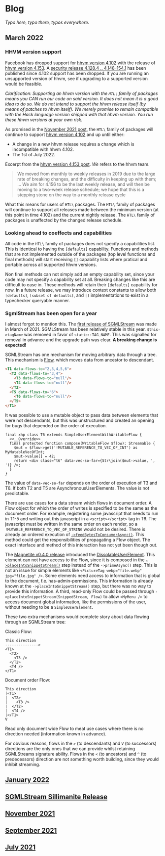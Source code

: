 # Blog

_Typo here, typo there, typos everywhere._

## March 2022

### HHVM version support

Facebook has dropped support for [hhvm version 4.102](https://hhvm.com/blog/2021/03/23/hhvm-4.102.html) with the release of [hhvm version 4.153](https://hhvm.com/blog/2022/03/17/hhvm-4.153.html). A [security release 4.128.4 .. 4.148-154.1](https://hhvm.com/blog/2022/03/29/security-update.html) has been published since 4.102 support has been dropped. If you are running an unsupported version of hhvm, see if upgrading to a supported version would be feasible.

_Clarification: Supporting an hhvm version with the `HTL\` family of packages means you CAN run our code on said version. It does not mean it is a good idea to do so. We do not intend to support the hhvm release itself (by means of patches to hhvm itself). We merely promise to remain compatible with the Hack language version shipped with that hhvm version. You run these hhvm versions at your own risk._

As promised in the [November 2021 post](https://github.com/hershel-theodore-layton/hershel-theodore-layton/blob/master/2021-11.md), the `HTL\` family of packages will continue to support [hhvm version 4.102](https://hhvm.com/blog/2021/03/23/hhvm-4.102.html) and up until either:

 - A change in a new hhvm release requires a change which is incompatible with hhvm 4.102.
 - The 1st of July 2022.

Excerpt from the [hhvm version 4.153 post](https://hhvm.com/blog/2022/03/17/hhvm-4.153.html). _We_ refers to the hhvm team.
 > We moved from monthly to weekly releases in 2019 due to the large rate of breaking changes, and the difficulty in keeping up with them; ...
 > We aim for 4.156 to be the last weekly release, and will then be moving to a two-week release schedule; we hope that this is a stepping stone on the way to a monthly release cycle

What this means for users of `HTL\` packages. The `HTL\` family of packages will continue to support all releases made between the minimum version (at this point in time 4.102) and the current nightly release. The `HTL\` family of packages is unaffected by the changed release schedule.

### Looking ahead to coeffects and capabilities

All code in the `HTL\` family of packages does not specify a capabilities list. This is identical to having the `[defaults]` capability. Functions and methods that are not implemented outside of the packages (top level functions and final methods) will start receiving `[]` capability lists where pratical and portable across all supported hhvm versions.

Non final methods can not simply add an empty capability set, since your code may not specify a capability set at all. Breaking changes like this are difficult to ease in. These methods will retain their `[defaults]` capability for now. In a future release, we may introduce context constants to allow both `[defaults]`, `[subset of defaults]`, and `[]` implementations to exist in a typechecker queryable manner.

### SgmlStream has been open for a year

I almost forgot to mention this. The [first release of SGMLStream](https://github.com/hershel-theodore-layton/sgml-stream/releases/tag/v0.2.0) was made in March of 2021. SGMLStream has been relatively stable in this year. `$this->tagName` was removed in favor of `static::TAG_NAME`. This was signalled for removal in advance and the upgrade path was clear. **A breaking change is expected!**

SGMLStream has one mechanism for moving arbitrary data through a tree. This mechanism is [Flow](https://github.com/hershel-theodore-layton/sgml-stream/blob/v0.2.0/src/element/SimpleUserElement.hack#L21), which moves data from ancestor to descendant.

```HTML
<T1 data-flows-to="2,3,4,5,6">
  <T2 data-flows-to="3,4">
    <T3 data-flows-to="null"/>
    <T4 data-flows-to="null"/>
  </T2>
  <T5 data-flows-to="6">
    <T6 data-flows-to="null"/>
  </T5>
</T1>
```

It was possible to use a mutable object to pass data between elements that were not descendants, but this was unstructured and created an opening for bugs that depended on the order of execution.

```HACK
final xhp class T6 extends SimpleUserElementWithWritableFlow {
  <<__Override>>
  final protected function compose(WritableFlow $flow): Streamable {
    $mut = $flow->get('!MUTABLE_REFERENCE_TO_VEC_OF_INT') as MyMutableVecOfInt;
    $mut->value[] = 42;
    return <div class="t6" data-vec-so-far={Str\join($mut->value, ', ')} />;
  }
}
```

The value of `data-vec-so-far` depends on the order of execution of T3 and T6. If both T2 and T5 are AsynchronousUserElements. The value is not predictable.

There are use cases for a data stream which flows in document order. A Flow object for which the order of writes is specified to be the same as the document order. For example, registering some javascript that needs to run in T1-5 and writing out this javascript in a `<script></script>` tag in T6. The javascript must be written in the same order on each render, so a `!MUTABLE_REFERENCE_TO_VEC_OF_STRING` would not be desired. There is already an ordered execution of [`->feedBytesToConsumerAsync()`](https://github.com/hershel-theodore-layton/sgml-stream/blob/v0.7.1/src/snippet/ComposableSnippet.hack#L50). This method could get the responsibilities of propagating a Flow object. The exact interface and method of this interaction has not yet been though out.

The [Magnetite v0.4.0 release](https://github.com/hershel-theodore-layton/sgml-stream/releases/tag/v0.4.0) introduced the [DissolableUserElement](https://github.com/hershel-theodore-layton/sgml-stream/blob/v0.4.0/src/element/DissolvableElement.hack). This element can not have access to the Flow, since it is composed in the [`->placeIntoSnippetStream()`](https://github.com/hershel-theodore-layton/sgml-stream/blob/v0.4.0/src/element/DissolvableElement.hack#L41) step instead of the `->primeAsync()` step. This is not an issue for simple elements like `<PictureTag webp="file.webp" jpg="file.jpg" />`. Some elements need access to information that is global to the document, f.e. has-admin-permissions. This information is already known at the `->placeIntoSnippetStream()` step, but there was no way to provide this information. A third, read-only Flow could be passed through `->placeIntoSnippetStream(SnippedStream, Flow)` to allow `<MyMenu />` to access document global information, like the permissions of the user, without needing to be a `SimpleUserElement`.

These two extra mechanisms would complete story about data flowing through an SGMLStream tree:

Classic Flow:
```
This direction
--------------->
<T1>
  <T2>
    <T3 />
  </T2>
  <T4 />
</T1>
```

Document order Flow:
```
This direction
|<T1>
|  <T2>
|    <T3 />
|  </T2>
|  <T4 />
|</T1>
V
```

Read only document wide Flow to meat use cases where there is no direction needed (information known in advance).

For obvious reasons, flows in the `>` (to descendants) and `V` (to successors) directions are the only ones that we can provide whilst retaining SGMLStreams signature ability. Flows in the `<` (to ancestors) and `^` (to predecessors) direction are not something worth building, since they would inhibit streaming.

## [January 2022](https://github.com/hershel-theodore-layton/hershel-theodore-layton/blob/master/2022-01.md)
## [SGMLStream Sillimanite Release](https://github.com/hershel-theodore-layton/hershel-theodore-layton/blob/master/2022-release-announcement-sgml-stream-sillimanite.md)
## [November 2021](https://github.com/hershel-theodore-layton/hershel-theodore-layton/blob/master/2021-11.md)
## [September 2021](https://github.com/hershel-theodore-layton/hershel-theodore-layton/blob/master/2021-09.md)
## [July 2021](https://github.com/hershel-theodore-layton/hershel-theodore-layton/blob/master/2021-07.md)
